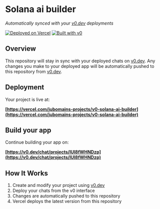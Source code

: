 # Solana ai builder

*Automatically synced with your [v0.dev](https://v0.dev) deployments*

[![Deployed on Vercel](https://img.shields.io/badge/Deployed%20on-Vercel-black?style=for-the-badge&logo=vercel)](https://vercel.com/jubomains-projects/v0-solana-ai-builder)
[![Built with v0](https://img.shields.io/badge/Built%20with-v0.dev-black?style=for-the-badge)](https://v0.dev/chat/projects/lUl8fWHNDzp)

## Overview

This repository will stay in sync with your deployed chats on [v0.dev](https://v0.dev).
Any changes you make to your deployed app will be automatically pushed to this repository from [v0.dev](https://v0.dev).

## Deployment

Your project is live at:

**[https://vercel.com/jubomains-projects/v0-solana-ai-builder](https://vercel.com/jubomains-projects/v0-solana-ai-builder)**

## Build your app

Continue building your app on:

**[https://v0.dev/chat/projects/lUl8fWHNDzp](https://v0.dev/chat/projects/lUl8fWHNDzp)**

## How It Works

1. Create and modify your project using [v0.dev](https://v0.dev)
2. Deploy your chats from the v0 interface
3. Changes are automatically pushed to this repository
4. Vercel deploys the latest version from this repository
